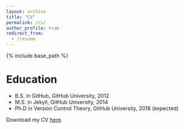 ```yaml
---
layout: archive
title: "CV"
permalink: /cv/
author_profile: true
redirect_from:
  - /resume
---
```


{% include base_path %}

Education
======
* B.S. in GitHub, GitHub University, 2012
* M.S. in Jekyll, GitHub University, 2014
* Ph.D in Version Control Theory, GitHub University, 2018 (expected)


Download my CV [here](http://testcas.github.io/files/CV_EstebanCasanelles.pdf).

<!-- <object data="http://testcas.github.io/files/CV_EstebanCasanelles.pdf" type="application/pdf" width="700px" height="700px">
    <embed src="http://testcas.github.io/files/CV_EstebanCasanelles.pdf">
        <p>This browser does not support PDFs. Please download the PDF to view it: <a href="http://testcas.github.io/files/CV_EstebanCasanelles.pdf">Download PDF</a>.</p>
    </embed>
</object> -->


